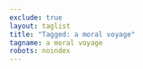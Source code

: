 ```yaml
---
exclude: true
layout: taglist
title: "Tagged: a moral voyage"
tagname: a moral voyage
robots: noindex
---
```

